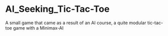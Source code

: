 # AI_Seeking_Tic-Tac-Toe
 A small game that came as a result of an AI course, a quite modular tic-tac-toe game with a Minimax-AI
